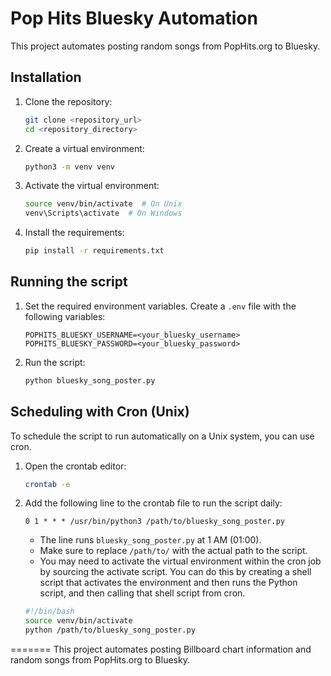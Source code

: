 # Pop Hits Bluesky Automation

This project automates posting random songs from PopHits.org to Bluesky.

## Installation

1.  Clone the repository:
    ```bash
    git clone <repository_url>
    cd <repository_directory>
    ```

2.  Create a virtual environment:
    ```bash
    python3 -m venv venv
    ```

3.  Activate the virtual environment:
    ```bash
    source venv/bin/activate  # On Unix
    venv\Scripts\activate  # On Windows
    ```

4.  Install the requirements:
    ```bash
    pip install -r requirements.txt
    ```

## Running the script

1.  Set the required environment variables. Create a `.env` file with the following variables:

    ```
    POPHITS_BLUESKY_USERNAME=<your_bluesky_username>
    POPHITS_BLUESKY_PASSWORD=<your_bluesky_password>
    ```

2.  Run the script:
    ```bash
    python bluesky_song_poster.py
    ```

## Scheduling with Cron (Unix)

To schedule the script to run automatically on a Unix system, you can use cron.

1.  Open the crontab editor:
    ```bash
    crontab -e
    ```

2.  Add the following line to the crontab file to run the script daily:

    ```cron
    0 1 * * * /usr/bin/python3 /path/to/bluesky_song_poster.py
    ```

    *   The line runs `bluesky_song_poster.py` at 1 AM (01:00).
    *   Make sure to replace `/path/to/` with the actual path to the script.
    *   You may need to activate the virtual environment within the cron job by sourcing the activate script. You can do this by creating a shell script that activates the environment and then runs the Python script, and then calling that shell script from cron.
    ```bash
    #!/bin/bash
    source venv/bin/activate
    python /path/to/bluesky_song_poster.py
    ```
=======
This project automates posting Billboard chart information and random songs from PopHits.org to Bluesky.